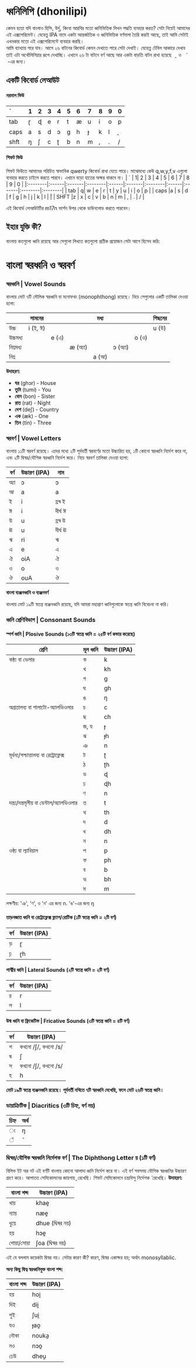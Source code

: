 # ধ্বনিলিপি (dhonilipi)
কেমন হতো যদি বাংলাও হিন্দি, উর্দু, কিংবা আরবির মতো ধ্বনিভিত্তিক লিখন পদ্ধতি ব্যবহার করত? সেটা নিয়েই আমাদের এই এক্সপেরিমেন্ট। যেহেতু IPA নামে একটা আন্তর্জাতিক ও ধ্বনিভিত্তিক বর্ণমালা তৈরি করাই আছে, তাই আমি সেটাই এখনকার মতো এই এক্সপেরিমেন্টে ব্যবহার করছি।  
আমি ব্যাখ্যায় পরে যাব। আগে ২৬ বাটনের কিবোর্ড কেমন দেখাতে পারে সেটা দেখাই। যেহেতু টেবিল আকারে দেখাব তাই এটা অর্থোলিনিয়ার রূপে দেখাচ্ছি। এখানে ২৬ টা বাটনে বর্ণ আছে আর একটা বাড়তি বাটন রাখা হয়েছে &nbsp; ̯   &nbsp;ও &nbsp; ̃  &nbsp;-এর জন্য।
## একটি কিবোর্ড লেআউট
#### নরমাল ভিউ
| ` | 1| 2 | 3 | 4 | 5 | 6 | 7 | 8 | 9 | 0 |
|:--------|:------|:-------|:--------|:------|:-------|:--------|:------|:-------|:--------|:--------|
| tab | ɽ | ɖ | e | r | t | æ | u | i | o | p | 
| caps |a | s | d | ɔ | ɡ | h | ɟ | k | l | ̯ |
| shft |ŋ | ʃ | c | ʈ | b | n | m | , | . | / |
#### শিফট ভিউ
শিফট ভিউতে আমাদের পরিচিত স্বাভাবিক qwerty কিবোর্ড রাখা যেতে পারে। মাঝেমধ্যে কেউ q,w,y,f,v এগুলো ব্যবহার করতে চাইলে করতে পারবে। এখানে বড়ো হাতের অক্ষর থাকবে না।
| ` | 1| 2 | 3 | 4 | 5 | 6 | 7 | 8 | 9 | 0 |
|:--------|:------|:-------|:--------|:------|:-------|:--------|:------|:-------|:--------|:--------|
| tab | q| w | e | r | t | y | u | i | o | p | 
| caps |a | s | d | f | ɡ | h | j | k | l | ̃|
| SHFT |z | x | c | v | b | n | m | , | . | / |

এই কিবোর্ড লেআউটটির m17n ভার্শন উপর থেকে ডাউনলোড করতে পারবেন।
## ইহার যুক্তি কী?
বাংলায় কতগুলো ধ্বনি রয়েছে আর সেগুলো লিখতে কতগুলো প্রতীক প্রয়োজন সেটা আগে হিসেব করি:
# **বাংলা স্বরধ্বনি ও স্বরবর্ণ**

### **স্বরধ্বনি | Vowel Sounds**
বাংলায় মোট ৭টি মৌলিক স্বরধ্বনি বা মনোফথং (monophthong) রয়েছে। নিচে সেগুলোর একটি তালিকা দেওয়া হলো:

|| সামনের ||| মধ্য ||| পিছনের |
|---------|---------|---------|---------|---------|---------|---------|---------|
| উচ্চ| i  (ই, ঈ) ||||||  u  (উ) |
| উচ্চমধ্য|| e  (এ) |||| o  (ও) |
| নিম্নমধ্য| ||æ  (অ্যা) || ɔ  (অ্যা) |
| নিম্ন| |||a  (আ) |

**উদাহরণ:**
- **ঘর** (ɡhɔr) - House
- **তুমি** (tumi) - You
- **বোন** (bon) - Sister
- **রাত** (rat) - Night
- **দেশ** (deʃ) - Country
- **এক** (æk) - One
- **তিন** (tin) - Three

### **স্বরবর্ণ | Vowel Letters**
বাংলায় ১১টি স্বরবর্ণ রয়েছে। এদের মধ্যে ২টি পূর্ববর্তী স্বরবর্ণের মতো উচ্চারিত হয়, ১টি কোনো স্বরধ্বনি নির্দেশ করে না, এবং ২টি দ্বিস্বর/যৌগিক স্বরধ্বনি নির্দেশ করে। নিচে স্বরবর্ণ তালিকা দেওয়া হলো:

| বর্ণ | উচ্চারণ (IPA) | নাম |
|------|------------|------|
| অ্যা | ɔ | ɔ |
| আ | a | a |
| ই | i | হ্রস্ব ই |
| ঈ | i | দীর্ঘ ঈ |
| উ | u | হ্রস্ব উ |
| ঊ | u | দীর্ঘ ঊ |
| ঋ | ri | ঋ |
| এ | e | এ |
| ঐ | oiA | ঐ |
| ও | o | ও |
| ঔ | ouA | ঔ |


**বাংলা ব্যঞ্জনধ্বনি ও ব্যঞ্জনবর্ণ**

বাংলায় মোট ১৯টি স্বতন্ত্র ব্যঞ্জনধ্বনি রয়েছে, যদি আমরা মহাপ্রাণ ধ্বনিগুলোকে স্বতন্ত্র ধ্বনি বিবেচনা না করি।

### **ধ্বনি শ্রেণিবিভাগ | Consonant Sounds**

#### **স্পর্শ ধ্বনি | Plosive Sounds (১৩টি স্বতন্ত্র ধ্বনি = ২৫টি বর্ণ কভার করেছে)**

| শ্রেণি | মূল ধ্বনি | উচ্চারণ (IPA) |
|--------|----------|--------------|
| কন্ঠ্য বা ভেলার | ক | k |
| | খ | kh |
| | গ | g |
| | ঘ | gh |
| | ঙ | ŋ |
| অগ্রতালব্য বা পালাটো-অ্যালভিওলার | চ | c |
| | ছ | ch |
| | জ, য | ɟ |
| | ঝ | ɟh |
| | ঞ | n |
| মূর্ধন্য/পশ্চাত্তালব্য বা রেট্রোফ্লেক্স | ট | ʈ |
| | ঠ | ʈh |
| | ড | ɖ |
| | ঢ | ɖh |
| | ণ | n |
| দন্ত্য/দন্তমৃলীয় বা  ডেন্টাল/অ্যালভিওলার | ত | t |
| | থ | th |
| | দ | d |
| | ধ | dh |
| | ন | n |
| ওষ্ঠ্য বা ল্যাবিয়াল | প | p |
| | ফ | ph |
| | ব | b |
| | ভ | bh |
| | ম | m |
লক্ষণীয়: 'ঞ', 'ণ', ও 'ন' এর জন্য n. 'ঙ'-এর জন্য ŋ
#### **তাড়নজাত ধ্বনি বা রেট্রোফ্লেক্স ফ্ল্যাপ/রোটিক (১টি স্বতন্ত্র ধ্বনি = ২টি বর্ণ)**

| বর্ণ | উচ্চারণ (IPA) |
|------|-------------|
| ড় | ɽ |
| ঢ় | ɽh |

#### **পার্শ্বীয় ধ্বনি | Lateral Sounds (২টি স্বতন্ত্র ধ্বনি = ২টি বর্ণ)**

| বর্ণ | উচ্চারণ (IPA) |
|------|-------------|
| র | r |
| ল | l |

#### **উষ্ম ধ্বনি বা ফ্রিকেটিভ | Fricative Sounds (৩টি স্বতন্ত্র ধ্বনি = ৪টি বর্ণ)**

| বর্ণ | উচ্চারণ (IPA) |
|------|-------------|
| শ | কখনো /ʃ/, কখনো /s/ |
| ষ | ʃ |
| স | কখনো /ʃ/, কখনো /s/ |
| হ | h |

**মোট ১৯টি স্বতন্ত্র ব্যঞ্জনধ্বনি রয়েছে। পূর্ববর্তী নথিতে ৭টি স্বরধ্বনি দেখেছি, ফলে মোট ২৬টি স্বতন্ত্র ধ্বনি।**

### **ডায়াক্রিটিক | Diacritics (৩টি চিহ্ন, বর্ণ নয়)**

| চিহ্ন | অর্থ |
|------|------|
| ং | ŋ |
| ঁ | ̃ |




### **দ্বিস্বর/যৌগিক স্বরধ্বনি নির্দেশক বর্ণ | The Diphthong Letter য় (১টি বর্ণ)**
বিলিভ ইট অর নট এই বর্ণটি বাংলায় কোনো আলাদা ধ্বনি নির্দেশ করে না। এই বর্ণ সবসময় যৌগিক স্বরধ্বনির উচ্চারণ গ্রহণ করে। 
আপাতত সেমিকোলনের জায়গায় ̯  রেখেছি। শিফট সেমিকোলনে চন্দ্রবিন্দু নির্দেশক ̃  রেখেছি।
**উদাহরণ:**

| বাংলা শব্দ | উচ্চারণ (IPA) |
|------------|-------------|
| খায় | khae̯ |
| ন্যায় | næe̯ |
| ধুয়ে | dhue (দ্বিস্বর নয়) |
| হয় | hɔe̯ |
| শোয়া/সোয়া | ʃoa (দ্বিস্বর নয়) |
এই যে বললাম কয়েকটা দ্বিস্বর নয়। সেটার কারণ কী? কারণ, দ্বিস্বর একাক্ষর হয়; অর্থাৎ monosyllablic.

**অন্য কিছু দ্বিত্ব স্বরধ্বনিযুক্ত বাংলা শব্দ:**

| বাংলা শব্দ | উচ্চারণ (IPA) |
|------------|-------------|
| হয় | hoi̯ |
| দিই | dii̯ |
| শুই | ʃui̯ |
| যও | ɟao̯ |
| নৌকা | nouka̯ |
| নও | nɔo̯ |
| ঢেউ | dheu̯ |





